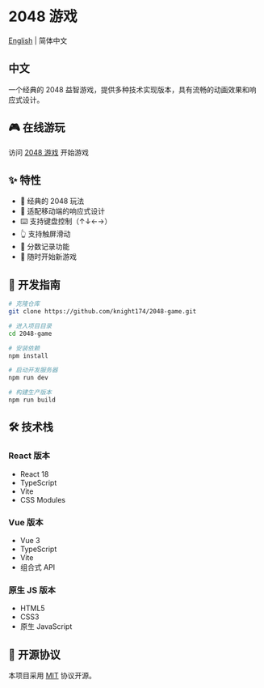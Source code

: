 # 2048 游戏

[English](./README.md) | 简体中文

<h2 id="中文">中文</h2>

一个经典的 2048 益智游戏，提供多种技术实现版本，具有流畅的动画效果和响应式设计。

## 🎮 在线游玩

访问 [2048 游戏](https://knight174.github.io/2048-game/) 开始游戏

## ✨ 特性

- 🎯 经典的 2048 玩法
- 📱 适配移动端的响应式设计
- ⌨️ 支持键盘控制（↑↓←→）
- 👆 支持触屏滑动
- 🎯 分数记录功能
- 🔄 随时开始新游戏

## 🚀 开发指南

```bash
# 克隆仓库
git clone https://github.com/knight174/2048-game.git

# 进入项目目录
cd 2048-game

# 安装依赖
npm install

# 启动开发服务器
npm run dev

# 构建生产版本
npm run build
```

## 🛠️ 技术栈

### React 版本
- React 18
- TypeScript
- Vite
- CSS Modules

### Vue 版本
- Vue 3
- TypeScript
- Vite
- 组合式 API

### 原生 JS 版本
- HTML5
- CSS3
- 原生 JavaScript

## 📝 开源协议

本项目采用 [MIT](LICENSE) 协议开源。